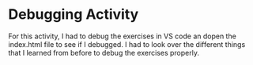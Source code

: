 # Debugging Activity
For this activity, I had to debug the exercises in VS code an dopen the index.html file to see if I  debugged. I had to look over the different things that I learned from before to debug the exercises properly.